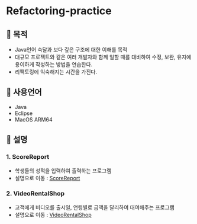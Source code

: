 # Refactoring-practice

## 📌 목적
- Java언어 숙달과 보다 깊은 구조에 대한 이해를 목적
- 대규모 프로젝트와 같은 여러 개발자와 함께 일할 때를 대비하여 수정, 보완, 유지에 용이하게 작성하는 방법을 연습한다.
- 리팩토링에 익숙해지는 시간을 가진다.

## 📌 사용언어
- Java
- Eclipse
- MacOS ARM64 

## 📌 설명
### 1. ScoreReport
- 학생들의 성적을 입력하여 출력하는 프로그램
- 설명으로 이동 : [ScoreReport](https://github.com/Tigerfriend1/Refactoring-practice/tree/main/ScoreReport)

### 2. VideoRentalShop
- 고객에게 비디오를 출시일, 연령별로 금액을 달리하여 대여해주는 프로그램
- 설명으로 이동 : [VideoRentalShop](https://github.com/Tigerfriend1/Refactoring-practice/tree/main/VideoRentalShop)

